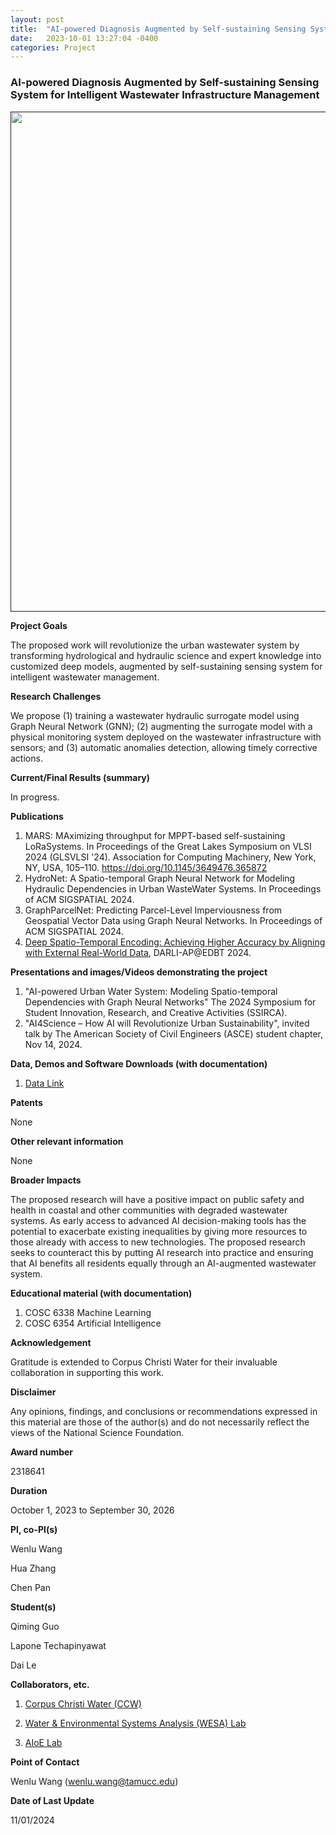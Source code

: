 ```yaml
---
layout: post
title:  "AI-powered Diagnosis Augmented by Self-sustaining Sensing System for Intelligent Wastewater Infrastructure Management"
date:   2023-10-01 13:27:04 -0400
categories: Project
---
```


### AI-powered Diagnosis Augmented by Self-sustaining Sensing System for Intelligent Wastewater Infrastructure Management

<a href=""> <img align="center" src="{{ site.url }}{{ site.baseurl }}/images/water.png" style="width: 800px; box-shadow: none;"></a><br>

**Project Goals**

The proposed work will revolutionize the urban wastewater system by transforming hydrological and hydraulic science and expert knowledge into customized deep models, augmented by self-sustaining sensing system for intelligent wastewater management.

**Research Challenges**

  We propose (1) training a wastewater hydraulic surrogate model using Graph Neural Network (GNN); (2) augmenting the surrogate model with a physical monitoring system deployed on the wastewater infrastructure with sensors; and (3) automatic anomalies detection, allowing timely corrective actions. 

**Current/Final Results (summary)**

   In progress. 

**Publications**

   1. MARS: MAximizing throughput for MPPT-based self-sustaining LoRaSystems. In Proceedings of the Great Lakes Symposium on VLSI 2024 (GLSVLSI '24). Association for Computing Machinery, New York, NY, USA, 105–110. https://doi.org/10.1145/3649476.365872
   2. HydroNet: A Spatio-temporal Graph Neural Network for Modeling Hydraulic Dependencies in Urban WasteWater Systems. In Proceedings of ACM SIGSPATIAL 2024.
   3. GraphParcelNet: Predicting Parcel-Level Imperviousness from Geospatial Vector Data using Graph Neural Networks. In Proceedings of ACM SIGSPATIAL 2024. 
   4. [Deep Spatio-Temporal Encoding: Achieving Higher Accuracy by Aligning with External Real-World Data](https://ceur-ws.org/Vol-3651/DARLI-AP-4.pdf), DARLI-AP@EDBT 2024.

**Presentations and images/Videos demonstrating the project**
   
   1. "AI-powered Urban Water System: Modeling Spatio-temporal Dependencies with Graph Neural Networks" The 2024 Symposium for Student Innovation, Research, and Creative Activities (SSIRCA).
   2. "AI4Science – How AI will Revolutionize Urban Sustainability", invited talk by The American Society of Civil Engineers (ASCE) student chapter, Nov 14, 2024. 

**Data, Demos and Software Downloads (with documentation)**

   1. [Data Link](https://github.com/VV123/AI4Hydro)

**Patents**
  
   None

**Other relevant information**

   None

**Broader Impacts**

  The proposed research will have a positive impact on public safety and health in coastal and other communities with degraded wastewater systems. As early access to advanced AI decision-making tools has the potential to exacerbate existing inequalities by giving more resources to those already with access to new technologies. The proposed research seeks to counteract this by putting AI research into practice and ensuring that AI benefits all residents equally through an AI-augmented wastewater system.


**Educational material (with documentation)**

   1. COSC 6338 Machine Learning
   2. COSC 6354 Artificial Intelligence


**Acknowledgement**

   Gratitude is extended to Corpus Christi Water for their invaluable collaboration in supporting this work.

**Disclaimer**

   Any opinions, findings, and conclusions or recommendations expressed in this material are those of the author(s) and do not necessarily reflect the views of the National Science Foundation.

**Award number**

   2318641

**Duration**

   October 1, 2023 to September 30, 2026 

**PI, co-PI(s)**
   
   Wenlu Wang

   Hua Zhang

   Chen Pan

**Student(s)**

   Qiming Guo

   Lapone Techapinyawat

   Dai Le

**Collaborators, etc.**

   1. [Corpus Christi Water (CCW)](https://www.cctexas.com/departments/water-department)

   2. [Water & Environmental Systems Analysis (WESA) Lab](https://www.wesalab.com/)

   3. [AIoE Lab](https://sites.google.com/view/iot-laboratory)


**Point of Contact**

   Wenlu Wang (wenlu.wang@tamucc.edu)

**Date of Last Update**

   11/01/2024



